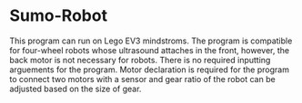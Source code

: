 # Sumo-Robot

This program can run on Lego EV3 mindstroms. The program is compatible for four-wheel robots whose ultrasound attaches in the front, however, the back motor is not necessary for robots. There is no required inputting arguements for the program. Motor declaration is required for the program to connect two motors with a sensor and gear ratio of the robot can be adjusted based on the size of gear. 
